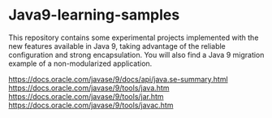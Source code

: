# Java9-learning-samples
This repository contains some experimental projects implemented with the new features available in Java 9, taking advantage of the reliable configuration and strong encapsulation. You will also find a Java 9 migration example of a non-modularized application.

https://docs.oracle.com/javase/9/docs/api/java.se-summary.html
https://docs.oracle.com/javase/9/tools/java.htm
https://docs.oracle.com/javase/9/tools/jar.htm
https://docs.oracle.com/javase/9/tools/javac.htm
